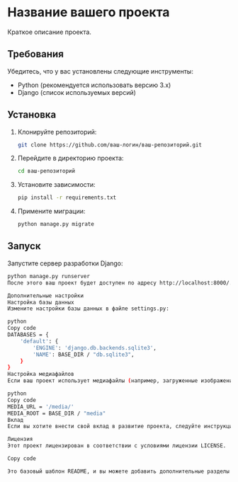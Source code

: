 # Название вашего проекта

Краткое описание проекта.

## Требования

Убедитесь, что у вас установлены следующие инструменты:

- Python (рекомендуется использовать версию 3.x)
- Django (список используемых версий)

## Установка

1. Клонируйте репозиторий:

    ```bash
    git clone https://github.com/ваш-логин/ваш-репозиторий.git
    ```

2. Перейдите в директорию проекта:

    ```bash
    cd ваш-репозиторий
    ```

3. Установите зависимости:

    ```bash
    pip install -r requirements.txt
    ```

4. Примените миграции:

    ```bash
    python manage.py migrate
    ```

## Запуск

Запустите сервер разработки Django:

```bash
python manage.py runserver
После этого ваш проект будет доступен по адресу http://localhost:8000/.

Дополнительные настройки
Настройка базы данных
Измените настройки базы данных в файле settings.py:

python
Copy code
DATABASES = {
    'default': {
        'ENGINE': 'django.db.backends.sqlite3',
        'NAME': BASE_DIR / "db.sqlite3",
    }
}
Настройка медиафайлов
Если ваш проект использует медиафайлы (например, загруженные изображения), убедитесь, что настройки медиафайлов корректны:

python
Copy code
MEDIA_URL = '/media/'
MEDIA_ROOT = BASE_DIR / "media"
Вклад
Если вы хотите внести свой вклад в развитие проекта, следуйте инструкциям в файле CONTRIBUTING.md.

Лицензия
Этот проект лицензирован в соответствии с условиями лицензии LICENSE.

Copy code

Это базовый шаблон README, и вы можете добавить дополнительные разделы или информацию в зависимости от конкретных особенностей вашего проекта.





